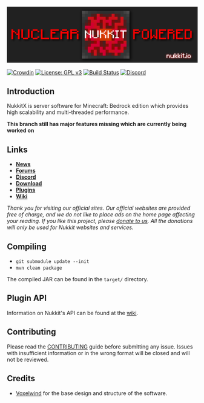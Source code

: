 ![nukkit](.github/images/banner.png)

[![Crowdin](https://d322cqt584bo4o.cloudfront.net/nukkit/localized.svg)](https://translate.nukkitx.com)
[![License: GPL v3](https://img.shields.io/badge/License-GPL%20v3-blue.svg)](LICENSE)
[![Build Status](https://ci.nukkitx.com/job/NukkitX/job/Nukkit/job/rewrite/badge/icon)](https://ci.nukkitx.com/job/NukkitX/job/Nukkit/job/rewrite/)
[![Discord](https://img.shields.io/discord/393465748535640064.svg)](https://discord.gg/5PzMkyK)

Introduction
-------------

NukkitX is server software for Minecraft: Bedrock edition which provides high scalability and multi-threaded performance.

**This branch still has major features missing which are currently being worked on** 
 

Links
--------------------

* __[News](https://nukkitx.com)__
* __[Forums](https://nukkitx.com/forums)__
* __[Discord](https://discord.gg/5PzMkyK)__
* __[Download](https://ci.nukkitx.com/job/NukkitX/job/master)__
* __[Plugins](https://nukkitx.com/resources)__
* __[Wiki](https://nukkitx.com/wiki)__

*Thank you for visiting our official sites. Our official websites are provided free of charge, and we do not like to place ads on the home page affecting your reading. If you like this project, please [donate to us](https://www.paypal.com/cgi-bin/webscr?cmd=_donations&business=magicdroidx%40gmail%2ecom&lc=US&item_name=Nukkit&currency_code=USD&bn=PP%2dDonationsBF%3apaypal%2ddonate%2dyellow%2esvg%3aNonHostedGuest). All the donations will only be used for Nukkit websites and services.*

Compiling
-------------
- `git submodule update --init`
- `mvn clean package`

The compiled JAR can be found in the `target/` directory.

Plugin API
-------------
Information on Nukkit's API can be found at the [wiki](https://nukkitx.com/wiki/nukkit/).

Contributing
------------
Please read the [CONTRIBUTING](.github/CONTRIBUTING.md) guide before submitting any issue. Issues with insufficient information or in the wrong format will be closed and will not be reviewed.

Credits
------------

- [Voxelwind](https://github.com/voxelwind/voxelwind) for the base design and structure of the software.
